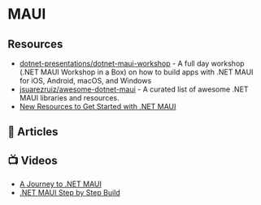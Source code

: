# MAUI

## Resources
- [dotnet-presentations/dotnet-maui-workshop](https://github.com/dotnet-presentations/dotnet-maui-workshop) - A full day workshop (.NET MAUI Workshop in a Box) on how to build apps with .NET MAUI for iOS, Android, macOS, and Windows
- [jsuarezruiz/awesome-dotnet-maui](https://github.com/jsuarezruiz/awesome-dotnet-maui) - A curated list of awesome .NET MAUI libraries and resources.
- [New Resources to Get Started with .NET MAUI](https://devblogs.microsoft.com/dotnet/learn-dotnet-maui/)
## 📝 Articles

## 📺 Videos
- [A Journey to .NET MAUI](https://channel9.msdn.com/Shows/On-NET/A-Journey-to-NET-MAUI)
- [.NET MAUI Step by Step Build](https://www.youtube.com/watch?v=LrZwd-f0M4I)